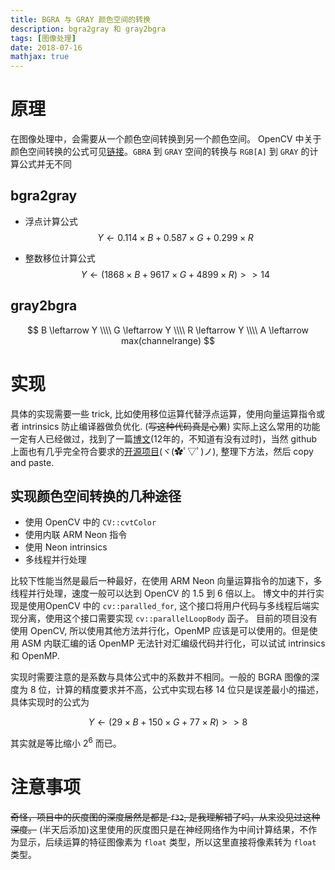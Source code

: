 ```yaml
---
title: BGRA 与 GRAY 颜色空间的转换
description: bgra2gray 和 gray2bgra
tags: [图像处理]
date: 2018-07-16
mathjax: true
---
```


# 原理

在图像处理中，会需要从一个颜色空间转换到另一个颜色空间。 OpenCV 中关于颜色空间转换的公式可见[链接](https://docs.opencv.org/3.1.0/de/d25/imgproc_color_conversions.html)。`GBRA` 到 `GRAY` 空间的转换与 `RGB[A]` 到 `GRAY` 的计算公式并无不同

## bgra2gray

- 浮点计算公式
  $$
  Y \leftarrow 0.114 \times B + 0.587 \times G + 0.299 \times R
  $$

- 整数移位计算公式
  $$
  Y \leftarrow (1868 \times B + 9617 \times G + 4899 \times R) >> 14
  $$

## gray2bgra

$$
B \leftarrow Y \\\\
G \leftarrow Y \\\\
R \leftarrow Y \\\\
A \leftarrow max(channelrange)
$$

# 实现

具体的实现需要一些 trick, 比如使用移位运算代替浮点运算，使用向量运算指令或者 intrinsics 防止编译器做负优化. (~~写这种代码真是心累~~)
实际上这么常用的功能一定有人已经做过，找到了一篇[博文](https://www.tuicool.com/articles/mYnaMb)(12年的，不知道有没有过时)，当然 github 上面也有几乎完全符合要求的[开源项目](https://github.com/carlj/NEON-ASM-BGRA-to-Grayscale-conversion)(ヾ(✿ﾟ▽ﾟ)ノ), 整理下方法，然后 copy and paste.

## 实现颜色空间转换的几种途径

- 使用 OpenCV 中的 `CV::cvtColor`
- 使用内联 ARM Neon 指令
- 使用 Neon intrinsics
- 多线程并行处理

比较下性能当然是最后一种最好，在使用 ARM Neon 向量运算指令的加速下，多线程并行处理，速度一般可以达到 OpenCV 的 1.5 到 6 倍以上。
博文中的并行实现是使用OpenCV 中的 `cv::paralled_for`, 这个接口将用户代码与多线程后端实现分离，使用这个接口需要实现 `cv::parallelLoopBody` 函子。
目前的项目没有使用 OpenCV, 所以使用其他方法并行化，OpenMP 应该是可以使用的。但是使用 ASM 内联汇编的话 OpenMP 无法针对汇编级代码并行化，可以试试 intrinsics 和 OpenMP.

实现时需要注意的是系数与具体公式中的系数并不相同。一般的 BGRA 图像的深度为 8 位，计算的精度要求并不高，公式中实现右移 14 位只是误差最小的描述，具体实现时的公式为

$$
Y \leftarrow (29 \times B + 150 \times G + 77 \times R) >> 8
$$

其实就是等比缩小 $2^6$ 而已。

# 注意事项

~~奇怪，项目中的灰度图的深度居然是都是 `f32`, 是我理解错了吗，从来没见过这种深度。~~
(半天后添加)这里使用的灰度图只是在神经网络作为中间计算结果，不作为显示，后续运算的特征图像素为 `float` 类型，所以这里直接将像素转为 `float` 类型。
